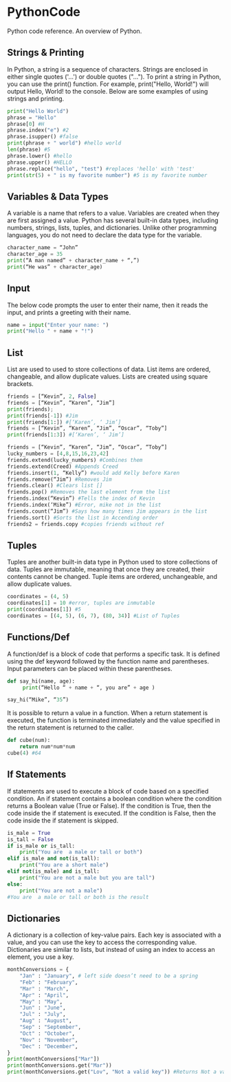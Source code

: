 # PythonCode
Python code reference. An overview of Python. 

## Strings & Printing
In Python, a string is a sequence of characters. Strings are enclosed in either single quotes ('...') or double quotes ("..."). To print a string in Python, you can use the print() function. For example, print("Hello, World!") will output Hello, World! to the console. Below are some examples of using strings and printing.

```python
print("Hello World")
phrase = "Hello"
phrase[0] #H
phrase.index("e") #2
phrase.isupper() #false
print(phrase + " world") #hello world 
len(phrase)	#5
phrase.lower() #hello
phrase.upper() #HELLO
phrase.replace("hello", "test") #replaces 'hello' with 'test'
print(str(5) + " is my favorite number") #5 is my favorite number
```

## Variables & Data Types
A variable is a name that refers to a value. Variables are created when they are first assigned a value. Python has several built-in data types, including numbers, strings, lists, tuples, and dictionaries. Unlike other programming languages, you do not need to declare the data type for the variable.

```python
character_name = “John”
character_age = 35
print(“A man named” + character_name + “,”)
print(“He was” + character_age)
```

## Input
The below code prompts the user to enter their name, then it reads the input, and prints a greeting with their name.

```python
name = input("Enter your name: ")
print("Hello " + name + "!")
```

## List
List are used to used to store collections of data. List items are ordered, changeable, and allow duplicate values. Lists are created using square brackets.

```python
friends = [“Kevin”, 2, False]
friends = [“Kevin”, “Karen”, “Jim”]
print(friends);
print(friends[-1]) #Jim
print(friends[1:]) #[‘Karen’, ‘ Jim’]
friends = [“Kevin”, “Karen”, “Jim”, “Oscar”, “Toby”]
print(friends[1:3]) #[‘Karen’, ‘ Jim’]

friends = [“Kevin”, “Karen”, “Jim”, “Oscar”, “Toby”]
lucky_numbers = [4,8,15,16,23,42]
friends.extend(lucky_numbers) #Combines them
friends.extend(Creed) #Appends Creed
friends.insert(1, “Kelly”) #would add Kelly before Karen
friends.remove(“Jim”) #Removes Jim
friends.clear() #Clears list []
friends.pop() #Removes the last element from the list
friends.index(“Kevin”) #Tells the index of Kevin
friends.index(‘Mike”) #Error, mike not in the list
friends.count(“Jim”) #Says how many times Jim appears in the list
friends.sort() #Sorts the list in Accending order
friends2 = friends.copy #copies friends without ref
```

## Tuples
Tuples are another built-in data type in Python used to store collections of data. Tuples are immutable, meaning that once they are created, their contents cannot be changed. Tuple items are ordered, unchangeable, and allow duplicate values.

```python
coordinates = (4, 5)
coordinates[1] = 10 #error, tuples are inmutable
print(coordinates[1]) #5
coordinates = [(4, 5), (6, 7), (80, 34)] #List of Tuples
```

## Functions/Def
A function/def is a block of code that performs a specific task. It is defined using the def keyword followed by the function name and parentheses. Input parameters can be placed within these parentheses. 

```python
def say_hi(name, age):
	 print(“Hello “ + name + “, you are” + age )

say_hi(“Mike”, “35”)
```
It is possible to return a value in a function. When a return statement is executed, the function is terminated immediately and the value specified in the return statement is returned to the caller.

```python
def cube(num):
	return num*num*num
cube(4) #64
```

## If Statements
If statements are used to execute a block of code based on a specified condition. An if statement contains a boolean condition where the condition returns a Boolean value (True or False). If the condition is True, then the code inside the if statement is executed. If the condition is False, then the code inside the if statement is skipped.

```python
is_male = True
is_tall = False
if is_male or is_tall:
	print("You are  a male or tall or both")
elif is_male and not(is_tall):
	print("You are a short male")
elif not(is_male) and is_tall:
	print("You are not a male but you are tall")
else:
	print("You are not a male")
#You are  a male or tall or both is the result
```

## Dictionaries
A dictionary is a collection of key-value pairs. Each key is associated with a value, and you can use the key to access the corresponding value. Dictionaries are similar to lists, but instead of using an index to access an element, you use a key.

```python
monthConversions = {
	"Jan" : "January", # left side doesn’t need to be a spring
	"Feb" : "February",
	"Mar" : "March",
	"Apr" : "April",
	"May" : "May",
	"Jun" : "June",
	"Jul" : "July",
	"Aug" : "August",
	"Sep" : "September",
	"Oct" : "October",
	"Nov" : "November",
	"Dec" : "December",
}
print(monthConversions["Mar"])
print(monthConversions.get("Mar"))
print(monthConversions.get("Lov", "Not a valid key")) #Returns Not a valid key since Lov is not present
```
